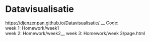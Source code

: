 # Datavisualisatie
https://djenzenpan.github.io/Datavisualisatie/ __
Code:  
week 1: Homework/week1  
week 2: Homework/week2__
week 3: Homework/week 3/page.html
